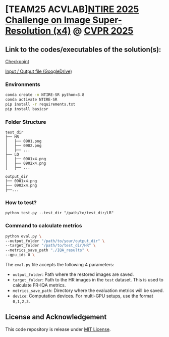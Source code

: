 # [TEAM25 ACVLAB][NTIRE 2025 Challenge on Image Super-Resolution (x4)](https://cvlai.net/ntire/2025/) @ [CVPR 2025](https://cvpr.thecvf.com/)


## Link to the codes/executables of the solution(s): 

[Checkpoint](https://drive.google.com/file/d/1NWwJNoNsEk8oU_xhnD1aQlTRtGi7SlBT/view?usp=sharing)

[Input / Output file (GoogleDrive)](https://drive.google.com/drive/folders/1W20CJu2jy8mCxVqKCUG_GAPb6AOmuK-R?usp=sharing)



### Environments

```sh
conda create -n NTIRE-SR python=3.8
conda activate NTIRE-SR
pip install -r requirements.txt
pip install basicsr
```
### Folder Structure
```
test_dir
├── HR
│   ├── 0901.png
│   ├── 0902.png
│   ├── ...
├── LQ
│   ├── 0901x4.png
│   ├── 0902x4.png
│   ├── ...
    
output_dir
├── 0901x4.png
├── 0902x4.png
├──...

```


### How to test? 

```
python test.py --test_dir "/path/to/test_dir/LR"
```

### Command to calculate metrics

```sh
python eval.py \
--output_folder "/path/to/your/output_dir" \
--target_folder "/path/to/test_dir/HR" \
--metrics_save_path "./IQA_results" \
--gpu_ids 0 \
```

The `eval.py` file accepts the following 4 parameters:
- `output_folder`: Path where the restored images are saved.
- `target_folder`: Path to the HR images in the `test` dataset. This is used to calculate FR-IQA metrics.
- `metrics_save_path`: Directory where the evaluation metrics will be saved.
- `device`: Computation devices. For multi-GPU setups, use the format `0,1,2,3`.


## License and Acknowledgement
This code repository is release under [MIT License](LICENSE). 

